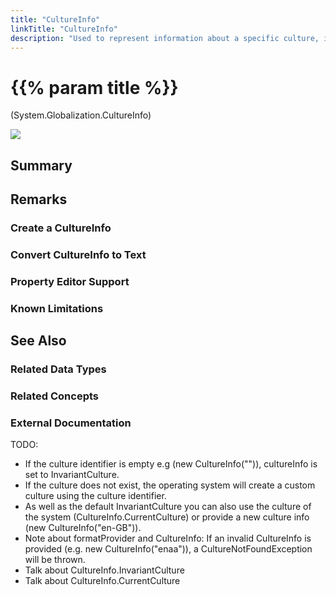 ```yaml
---
title: "CultureInfo"
linkTitle: "CultureInfo"
description: "Used to represent information about a specific culture, including the names for the culture, the writing system, the calendar used, the sort order of strings, and formatting for dates and numbers."
---
```


# {{% param title %}}

<p class="namespace">(System.Globalization.CultureInfo)</p>

<img src="/images/work-in-progress.jpg">

## Summary

## Remarks

### Create a CultureInfo

### Convert CultureInfo to Text

### Property Editor Support

### Known Limitations

## See Also

### Related Data Types

### Related Concepts

### External Documentation

TODO:

* If the culture identifier is empty e.g (new CultureInfo("")), cultureInfo is set to InvariantCulture.
* If the culture does not exist, the operating system will create a custom culture using the culture identifier.
* As well as the default InvariantCulture you can also use the culture of the system (CultureInfo.CurrentCulture) or provide a new culture info (new CultureInfo("en-GB")).
* Note about formatProvider and CultureInfo: If an invalid CultureInfo is provided (e.g. new CultureInfo("enaa")), a CultureNotFoundException will be thrown.
* Talk about CultureInfo.InvariantCulture
* Talk about CultureInfo.CurrentCulture
